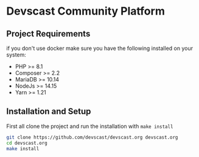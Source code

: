 # Devscast Community Platform

## Project Requirements
if you don't use docker make sure you have the following installed on your system:
* PHP >= 8.1
* Composer >= 2.2
* MariaDB >= 10.14
* NodeJs >= 14.15
* Yarn >= 1.21

## Installation and Setup
First all clone the project and run the installation with `make install`

```bash
git clone https://github.com/devscast/devscast.org devscast.org
cd devscast.org
make install
```

